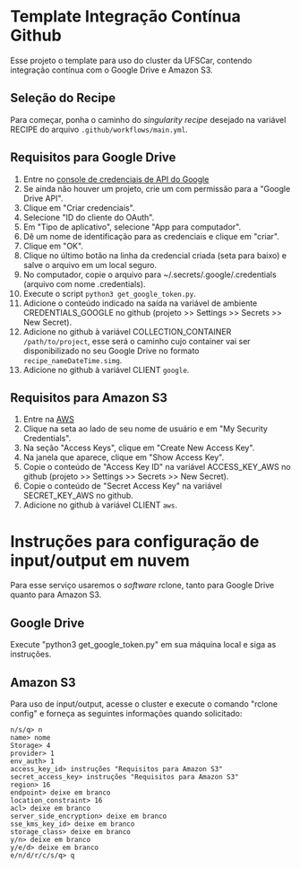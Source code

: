 # Template Integração Contínua Github

Esse projeto o template para uso do cluster da UFSCar, contendo integração contínua com o Google Drive e Amazon S3.

## Seleção do Recipe

Para começar, ponha o caminho do _singularity recipe_ desejado na variável RECIPE do arquivo `.github/workflows/main.yml`.

## Requisitos para Google Drive

1. Entre no [console de credenciais de API do Google](https://console.developers.google.com/apis/credentials)
2. Se ainda não houver um projeto, crie um com permissão para a "Google Drive API".
3. Clique em "Criar credenciais".
4. Selecione "ID do cliente do OAuth".
5. Em "Tipo de aplicativo", selecione "App para computador".
6. Dê um nome de identificação para as credenciais e clique em "criar".
7. Clique em "OK".
8. Clique no último botão na linha da credencial criada (seta para baixo) e salve o arquivo em um local seguro.
9. No computador, copie o arquivo para ~/.secrets/.google/.credentials (arquivo com nome .credentials).
10. Execute o script `python3 get_google_token.py`.
11. Adicione o conteúdo indicado na saída na variável de ambiente CREDENTIALS_GOOGLE no github (projeto >> Settings >> Secrets >> New Secret).
12. Adicione no github à variável COLLECTION_CONTAINER `/path/to/project`, esse será o caminho cujo container vai ser disponibilizado no seu Google Drive no formato `recipe_nameDateTime.simg`.
13. Adicione no github à variável CLIENT `google`.


## Requisitos para Amazon S3

1. Entre na [AWS](console.aws.amazon.com)
2. Clique na seta ao lado de seu nome de usuário e em "My Security Credentials".
3. Na seção "Access Keys", clique em "Create New Access Key".
4. Na janela que aparece, clique em "Show Access Key".
5. Copie o conteúdo de "Access Key ID" na variável ACCESS_KEY_AWS no github (projeto >> Settings >> Secrets >> New Secret).
6. Copie o conteúdo de "Secret Access Key" na variável SECRET_KEY_AWS no github.
7. Adicione no github à variável CLIENT `aws`.

# Instruções para configuração de input/output em nuvem

Para esse serviço usaremos o _software_ rclone, tanto para Google Drive quanto para Amazon S3.

## Google Drive

Execute "python3 get_google_token.py" em sua máquina local e siga as instruções.

## Amazon S3 

Para uso de input/output, acesse o cluster e execute o comando "rclone config" e forneça as seguintes informações quando solicitado:

```
n/s/q> n
name> nome
Storage> 4
provider> 1
env_auth> 1
access_key_id> instruções "Requisitos para Amazon S3"
secret_access_key> instruções "Requisitos para Amazon S3"
region> 16
endpoint> deixe em branco
location_constraint> 16
acl> deixe em branco
server_side_encryption> deixe em branco
sse_kms_key_id> deixe em branco
storage_class> deixe em branco
y/n> deixe em branco
y/e/d> deixe em branco
e/n/d/r/c/s/q> q
```